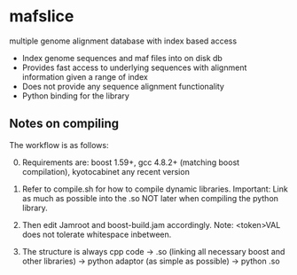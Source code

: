 # mafslice
multiple genome alignment database with index based access

* Index genome sequences and maf files into on disk db
* Provides fast access to underlying sequences with alignment information given a range of index
* Does not provide any sequence alignment functionality
* Python binding for the library


## Notes on compiling

The workflow is as follows:

0. Requirements are: boost 1.59+, gcc 4.8.2+ (matching boost compilation), kyotocabinet any recent version

1. Refer to compile.sh for how to compile dynamic libraries. 
    Important: Link as much as possible into the .so NOT later when compiling the python library.

2. Then edit Jamroot and boost-build.jam accordingly. Note: \<token\>VAL does not tolerate whitespace inbetween.

3. The structure is always cpp code -> .so (linking all necessary boost and other libraries) -> python adaptor (as simple as possible) -> python .so

